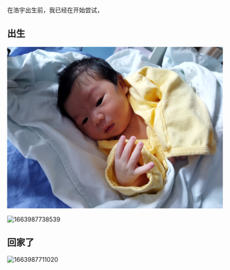 
在浩宇出生前，我已经在开始尝试，



## 出生


![1663986066805](image/浩宇9个月的成长/1663986066805.png)


![1663987738539](image/浩宇9个月的成长/1663987738539.png)


## 回家了


![1663987711020](image/浩宇9个月的成长/1663987711020.png)

